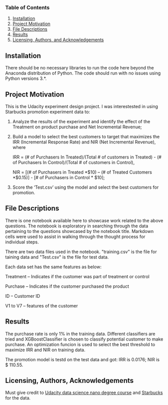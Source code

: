 ### Table of Contents

1. [Installation](#installation)
2. [Project Motivation](#motivation)
3. [File Descriptions](#files)
4. [Results](#results)
5. [Licensing, Authors, and Acknowledgements](#licensing)

## Installation <a name="installation"></a>

There should be no necessary libraries to run the code here beyond the Anaconda distribution of Python.  The code should run with no issues using Python versions 3.*.

## Project Motivation <a name="motivation"></a>

This is the Udacity experiment design project. I was interestested in using Starbucks promotion experiment data to:

1. Analyze the results of the experiment and identify the effect of the Treatment on product purchase and Net Incremental Revenue;

2. Build a model to select the best customers to target that maximizes the IRR (Incremental Response Rate) and NIR (Net Incremental Revenue), where

   IRR = (# of Purchasers In Treated)/(Total # of customers in Treated)  - (# of Purchasers In Control)/(Total # of customers in Control), 

   NIR = [(# of Purchasers in Treated *$10) – (# of Treated Customers *$0.15)]  -  [# of Purchasers in Control * $10];

3. Score the ‘Test.csv’ using the model and select the best customers for promotion.

## File Descriptions <a name="files"></a>

There is one notebook available here to showcase work related to the above questions. The notebook is exploratory in searching through the data pertaining to the questions showcased by the notebook title.  Markdown cells were used to assist in walking through the thought process for individual steps.  

There are two data files used in the notebook. "training.csv" is the file for taining data and "Test.csv" is the file for test data.

Each data set has the same features as below:

Treatment – Indicates if the customer was part of treatment or control

Purchase – Indicates if the customer purchased the product

ID – Customer ID

V1 to V7 – features of the customer

## Results <a name="results"></a>

The purchase rate is only 1% in the training data. Different classifiers are tried and XGBoostClassifier is chosen to classify potential customer to make purchase. An optimization funcion is used to select the best threshold to maximize IRR and NIR on training data.

The promotion model is testd on the test data and got:
IRR is 0.0176;
NIR is $ 110.55.

## Licensing, Authors, Acknowledgements <a name="licensing"></a>

Must give credit to [Udacity data science nano degree course](https://www.udacity.com/course/data-scientist-nanodegree--nd025) and [Starbucks](https://www.starbucks.com/) for the data. 
